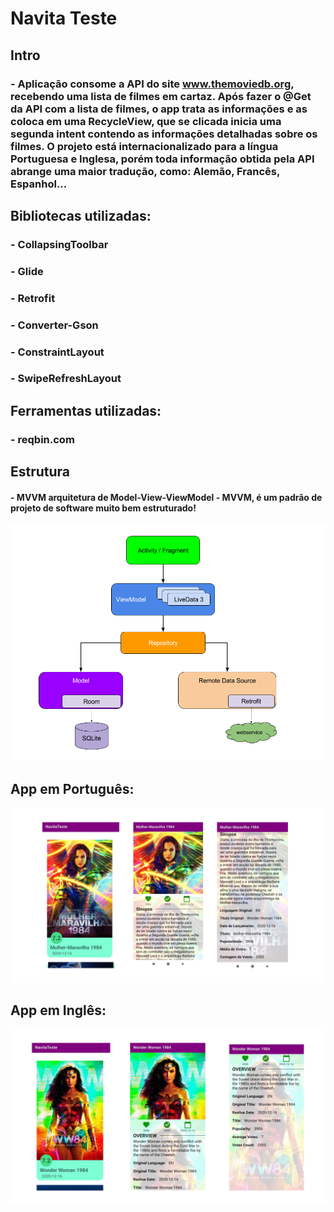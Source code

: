 # Navita Teste

## Intro

### - Aplicação consome a API do site www.themoviedb.org, recebendo uma lista de filmes em cartaz. Após fazer o @Get da API com a lista de filmes, o app trata as informações e as coloca em uma RecycleView, que se clicada inicia uma segunda intent contendo as informações detalhadas sobre os filmes. O projeto está internacionalizado para a língua Portuguesa e Inglesa, porém toda informação obtida pela API abrange uma maior tradução, como: Alemão, Francês, Espanhol...

## Bibliotecas utilizadas:
### - CollapsingToolbar
### - Glide
### - Retrofit
### - Converter-Gson
### - ConstraintLayout
### - SwipeRefreshLayout

## Ferramentas utilizadas:
### - reqbin.com

## Estrutura
#### - MVVM arquitetura de Model-View-ViewModel - MVVM, é um padrão de projeto de software muito bem estruturado!
![MVVM Logo](https://github.com/DaviPazzinis/NavitaTeste/blob/master/app/src/main/res/drawable/image/final-architecture.png)

## App em Português:
![APP Logo](https://github.com/DaviPazzinis/NavitaTeste/blob/master/app/src/main/res/drawable/image/prints.png)

## App em Inglês:
![APP Logo](https://github.com/DaviPazzinis/NavitaTeste/blob/master/app/src/main/res/drawable/image/printsEN.png)
